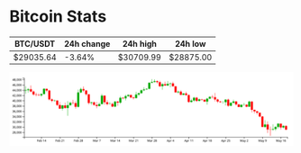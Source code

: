 # Bitcoin Stats

BTC/USDT|24h change|24h high|24h low|
|---|---|---|---|
|$29035.64|-3.64%|$30709.99|$28875.00|

<img src="./chart.svg">
